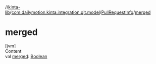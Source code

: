 //[kinta-lib](../../../index.md)/[com.dailymotion.kinta.integration.git.model](../index.md)/[PullRequestInfo](index.md)/[merged](merged.md)



# merged  
[jvm]  
Content  
val [merged](merged.md): [Boolean](https://kotlinlang.org/api/latest/jvm/stdlib/kotlin/-boolean/index.html)  



